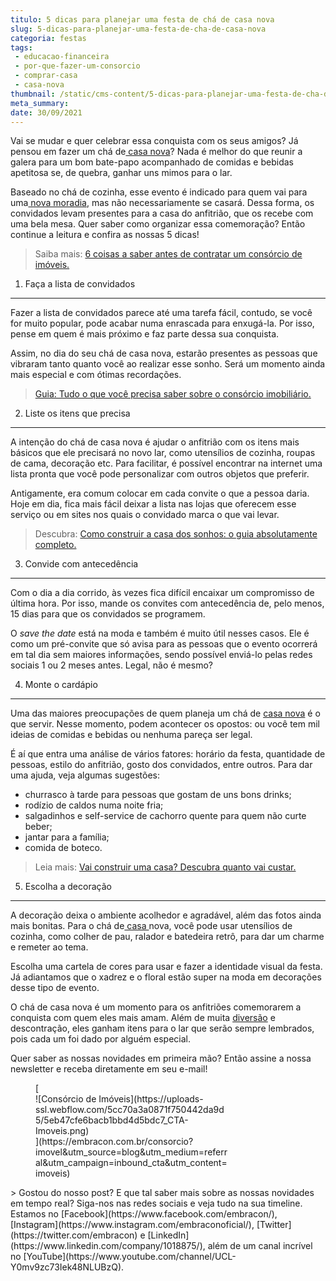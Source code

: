 ```yaml
---
titulo: 5 dicas para planejar uma festa de chá de casa nova
slug: 5-dicas-para-planejar-uma-festa-de-cha-de-casa-nova
categoria: festas
tags:
 - educacao-financeira
 - por-que-fazer-um-consorcio
 - comprar-casa
 - casa-nova
thumbnail: /static/cms-content/5-dicas-para-planejar-uma-festa-de-cha-de-casa-nova.jpg
meta_summary: 
date: 30/09/2021
---
```

Vai se mudar e quer celebrar essa conquista com os seus amigos? Já pensou em fazer um chá de[ casa nova](https://www.embracon.com.br/blog/5-coisas-que-voce-precisa-saber-para-construir-uma-casa)? Nada é melhor do que reunir a galera para um bom bate-papo acompanhado de comidas e bebidas apetitosa se, de quebra, ganhar uns mimos para o lar.

Baseado no chá de cozinha, esse evento é indicado para quem vai para uma[ nova moradia](https://www.embracon.com.br/blog/quero-comprar-uma-casa-ou-carro-com-consorcio-por-onde-comecar), mas não necessariamente se casará. Dessa forma, os convidados levam presentes para a casa do anfitrião, que os recebe com uma bela mesa. Quer saber como organizar essa comemoração? Então continue a leitura e confira as nossas 5 dicas!

> Saiba mais: [6 coisas a saber antes de contratar um consórcio de imóveis.](https://www.embracon.com.br/blog/6-coisas-contratar-consorcio-de-imoveis)

1. Faça a lista de convidados
-----------------------------

Fazer a lista de convidados parece até uma tarefa fácil, contudo, se você for muito popular, pode acabar numa enrascada para enxugá-la. Por isso, pense em quem é mais próximo e faz parte dessa sua conquista.

Assim, no dia do seu chá de casa nova, estarão presentes as pessoas que vibraram tanto quanto você ao realizar esse sonho. Será um momento ainda mais especial e com ótimas recordações.

> [Guia: Tudo o que você precisa saber sobre o consórcio imobiliário.](https://www.embracon.com.br/blog/guia-completo-consorcio-imobiliario)

2. Liste os itens que precisa
-----------------------------

A intenção do chá de casa nova é ajudar o anfitrião com os itens mais básicos que ele precisará no novo lar, como utensílios de cozinha, roupas de cama, decoração etc. Para facilitar, é possível encontrar na internet uma lista pronta que você pode personalizar com outros objetos que preferir.

Antigamente, era comum colocar em cada convite o que a pessoa daria. Hoje em dia, fica mais fácil deixar a lista nas lojas que oferecem esse serviço ou em sites nos quais o convidado marca o que vai levar.

> Descubra: [Como construir a casa dos sonhos: o guia absolutamente completo.](https://www.embracon.com.br/blog/como-construir-a-casa-dos-sonhos-guia-completo)

3. Convide com antecedência
---------------------------

Com o dia a dia corrido, às vezes fica difícil encaixar um compromisso de última hora. Por isso, mande os convites com antecedência de, pelo menos, 15 dias para que os convidados se programem.

O *save the date* está na moda e também é muito útil nesses casos. Ele é como um pré-convite que só avisa para as pessoas que o evento ocorrerá em tal dia sem maiores informações, sendo possível enviá-lo pelas redes sociais 1 ou 2 meses antes. Legal, não é mesmo?

4. Monte o cardápio
-------------------

Uma das maiores preocupações de quem planeja um chá de [casa nova](<http://Vai construir uma casa? Descubra quanto vai custar>) é o que servir. Nesse momento, podem acontecer os opostos: ou você tem mil ideias de comidas e bebidas ou nenhuma pareça ser legal.

É aí que entra uma análise de vários fatores: horário da festa, quantidade de pessoas, estilo do anfitrião, gosto dos convidados, entre outros. Para dar uma ajuda, veja algumas sugestões:

- churrasco à tarde para pessoas que gostam de uns bons drinks;
- rodízio de caldos numa noite fria;
- salgadinhos e self-service de cachorro quente para quem não curte beber;
- jantar para a família;
- comida de boteco.

> Leia mais: [Vai construir uma casa? Descubra quanto vai custar.](https://www.embracon.com.br/blog/vai-construir-uma-casa-descubra-quanto-vai-custar)

5. Escolha a decoração
----------------------

A decoração deixa o ambiente acolhedor e agradável, além das fotos ainda mais bonitas. Para o chá de[ casa ](https://www.embracon.com.br/blog/segunda-casa-o-consorcio-pode-te-ajudar)nova, você pode usar utensílios de cozinha, como colher de pau, ralador e batedeira retrô, para dar um charme e remeter ao tema.

Escolha uma cartela de cores para usar e fazer a identidade visual da festa. Já adiantamos que o xadrez e o floral estão super na moda em decorações desse tipo de evento.

O chá de casa nova é um momento para os anfitriões comemorarem a conquista com quem eles mais amam. Além de muita [diversão](https://www.embracon.com.br/blog/o-que-nao-pode-faltar-na-area-externa-da-casa-para-garantir-o-lazer-da-familia) e descontração, eles ganham itens para o lar que serão sempre lembrados, pois cada um foi dado por alguém especial.

Quer saber as nossas novidades em primeira mão? Então assine a nossa newsletter e receba diretamente em seu e-mail!

<figure class="w-richtext-figure-type-image w-richtext-align-center" style="max-width:310px">[<div>![Consórcio de Imóveis](https://uploads-ssl.webflow.com/5cc70a3a0871f750442da9d5/5eb47cfe6bacb1bbd4d5bdc7_CTA-Imoveis.png)</div>](https://embracon.com.br/consorcio?imovel&utm_source=blog&utm_medium=referral&utm_campaign=inbound_cta&utm_content=imoveis)</figure>> Gostou do nosso post? E que tal saber mais sobre as nossas novidades em tempo real? Siga-nos nas redes sociais e veja tudo na sua timeline. Estamos no [Facebook](https://www.facebook.com/embracon/), [Instagram](https://www.instagram.com/embraconoficial/), [Twitter](https://twitter.com/embracon) e [LinkedIn](https://www.linkedin.com/company/1018875/), além de um canal incrível no [YouTube](https://www.youtube.com/channel/UCL-Y0mv9zc73Iek48NLUBzQ).
